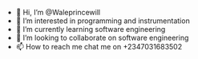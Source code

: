 - 👋 Hi, I’m @Waleprincewill
- 👀 I’m interested in programming and instrumentation
- 🌱 I’m currently learning software engineering
- 💞️ I’m looking to collaborate on software engineering
- 📫 How to reach me chat me on +2347031683502

<!---
Waleprincewill/Waleprincewill is a ✨ special ✨ repository because its `README.md` (this file) appears on your GitHub profile.
You can click the Preview link to take a look at your changes.
--->

